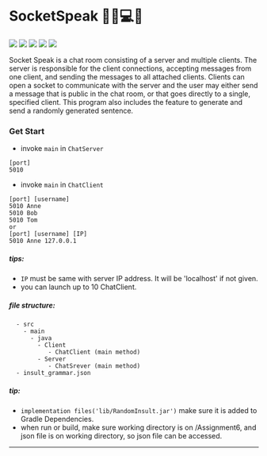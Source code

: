 # SocketSpeak  👨‍💼💻💬

![](https://img.shields.io/badge/java-^17.0.8-red.svg) ![](https://img.shields.io/badge/JDK-17.0.0-red.svg) ![](https://img.shields.io/badge/gradle-8.2.0-blue.svg) ![](https://img.shields.io/badge/junit-^5.9.1-green.svg) ![](https://img.shields.io/badge/jacoco-^0.8.7-yellow.svg) <br>

Socket Speak is a chat room consisting of a server and multiple clients. The server is responsible for the client connections, accepting messages from one client, and sending the messages to all attached clients. Clients can open a socket to communicate with the server and the user may either send a message that is public
in the chat room, or that goes directly to a single, specified client. This program also includes the feature to generate and send a randomly generated sentence.   

### Get Start

- invoke `main` in `ChatServer`
```
[port]
5010
```
- invoke `main` in `ChatClient`
```
[port] [username]
5010 Anne
5010 Bob
5010 Tom
or 
[port] [username] [IP]
5010 Anne 127.0.0.1
```
##### tips:
- `IP` must be same with server IP address. It will be 'localhost' if not given.
- you can launch up to 10 ChatClient.



##### file structure:

```
  - src
    - main
      - java
        - Client
           - ChatClient (main method) 
        - Server
           - ChatSrever (main method)
  - insult_grammar.json
```
##### tip:
- `implementation files('lib/RandomInsult.jar')` make sure it is added to Gradle Dependencies.
- when run or build, make sure working directory is on /Assignment6, and json file is on working directory, so json file can be accessed.
----